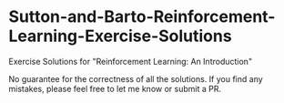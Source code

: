# Sutton-and-Barto-Reinforcement-Learning-Exercise-Solutions
Exercise Solutions for "Reinforcement Learning: An Introduction"  
  
No guarantee for the correctness of all the solutions. If you find any mistakes, please feel free to let me know or submit a PR.  
